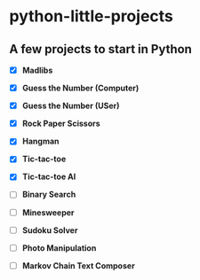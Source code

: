 # python-little-projects
## A few projects to start in Python

- [X] **Madlibs**

- [X] **Guess the Number (Computer)**

- [x] **Guess the Number (USer)**

- [x] **Rock Paper Scissors**

- [x] **Hangman**

- [x] **Tic-tac-toe**

- [x] **Tic-tac-toe AI**

- [ ] **Binary Search**

- [ ] **Minesweeper**

- [ ] **Sudoku Solver**

- [ ] **Photo Manipulation**

- [ ] **Markov Chain Text Composer**
